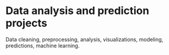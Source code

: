 # Data analysis and prediction projects 
Data cleaning, preprocessing, analysis, visualizations, modeling, predictions, machine learning. 
